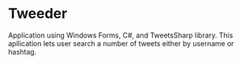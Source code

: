# Tweeder
Application using Windows Forms, C#, and TweetsSharp library. This apllication lets user search a number of tweets either by username or hashtag.
